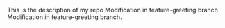 This is the description of my repo
Modification in feature-greeting branch
Modification in feature-greeting branch.
